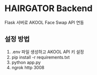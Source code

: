 # HAIRGATOR Backend

Flask 서버로 AKOOL Face Swap API 연동

## 설정 방법
1. .env 파일 생성하고 AKOOL API 키 설정
2. pip install -r requirements.txt
3. python app.py
4. ngrok http 3008
